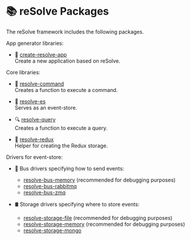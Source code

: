 
# **📚 reSolve Packages**
The reSolve framework includes the following packages.


App generator libraries:
* 🚀 [create-resolve-app](create-resolve-app)  
	Create a new application based on reSolve.

Core libraries:
* 📢 [resolve-command](resolve-command)  
	Creates a function to execute a command.

* 🏣 [resolve-es](resolve-es)  
	Serves as an event-store.

* 🔍 [resolve-query](resolve-query)  
	Creates a function to execute a query.

* 🔩 [resolve-redux](resolve-redux)  
	Helper for creating the Redux storage.


Drivers for event-store:
* 🚌 Bus drivers specifying how to send events:
    * [resolve-bus-memory](bus-drivers/resolve-bus-memory) (recommended for debugging purposes)
    * [resolve-bus-rabbitmq](bus-drivers/resolve-bus-rabbitmq)
    * [resolve-bus-zmq](bus-drivers/resolve-bus-zmq) 


* 🛢 Storage drivers specifying where to store events:
    * [resolve-storage-file](storage-drivers/resolve-storage-file) (recommended for debugging purposes)
    * [resolve-storage-memory](storage-drivers/resolve-storage-memory) (recommended for debugging purposes)
    * [resolve-storage-mongo](storage-drivers/resolve-storage-mongo)

